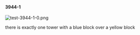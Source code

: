 #### 3944-1
![test-3944-1-0.png](https://github.com/lil-lab/nlvr/raw/master/nlvr/test/images/2/test-3944-1-0.png "test-3944-1-0.png")

there is exactly one tower with a blue block over a yellow block